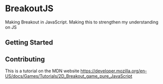 # BreakoutJS
Making Breakout in JavaScript. Making this to strengthen my understanding on JS

## Getting Started

## Contributing
This is a tutorial on the MDN website https://developer.mozilla.org/en-US/docs/Games/Tutorials/2D_Breakout_game_pure_JavaScript
